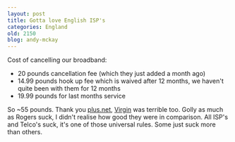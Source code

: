 ```yaml
---
layout: post
title: Gotta love English ISP's
categories: England
old: 2150
blog: andy-mckay
---
```

<p>Cost of cancelling our broadband:</p>
<ul>
<li>20 pounds cancellation fee (which they just added a month ago)</li>
<li>14.99 pounds hook up fee which is waived after 12 months, we haven't quite been with them for 12 months</li>
<li>19.99 pounds for last months service</li>
</ul>
<p>So ~55 pounds. Thank you <a href="http://plus.net">plus.net</a>, <a href="http://virgin.net">Virgin</a> was terrible too. Golly as much as Rogers suck, I didn't realise how good they were in comparison. All ISP's and Telco's suck, it's one of those universal rules. Some just suck more than others.</p>